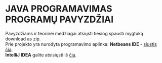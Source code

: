 # JAVA PROGRAMAVIMAS PROGRAMŲ PAVYZDŽIAI
Pavyzdžiams ir teorinei medžiagai atsiųsti tiesiog spausti mygtuką download as zip.
<br/>
Prie projekto yra nurodyta programavimo aplinka: <b>Netbeans IDE</b> - <a href="http://www.oracle.com/technetwork/articles/javase/jdk-netbeans-jsp-142931.html">siustis čia</a>.
<br/>
<b>IntelliJ IDEA</b> galite atsisiųsti iš <a href="https://www.jetbrains.com/idea/download/">čia</a>.
